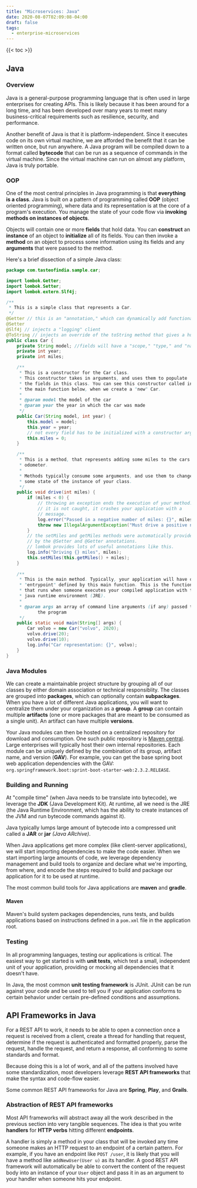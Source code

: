 ```yaml
---
title: "Microservices: Java"
date: 2020-08-07T02:09:08-04:00
draft: false
tags:
  - enterprise-microservices
---
```


{{< toc >}}

## Java
### Overview
Java is a general-purpose programming language that is often used in large enterprises for creating APIs. This is likely because it has been around for a long time, and has been developed over many years to meet many business-critical requirements such as resilience, security, and performance.

Another benefit of Java is that it is platform-independent. Since it executes code on its own virtual machine, we are afforded the benefit that it can be written once, but run anywhere. A Java program will be compiled down to a format called **bytecode** that can be run as a sequence of commands in the virtual machine. Since the virtual machine can run on almost any platform, Java is truly portable.

### OOP

One of the most central principles in Java programming is that **everything is a class**. Java is built on a pattern of programming called **OOP** (object oriented programming), where data and its representation is at the core of a program's execution. You manage the state of your code flow via **invoking methods on instances of objects**.

Objects will contain one or more **fields** that hold data. You can **construct** an **instance** of an object to **initialize** all of its fields. You can then invoke a **method** on an object to process some information using its fields and any **arguments** that were passed to the method.

Here's a brief dissection of a simple Java class:

```java
package com.tasteofindia.sample.car;

import lombok.Getter;
import lombok.Setter;
import lombok.extern.Slf4j;

/**
 * This is a simple class that represents a Car.
 */
@Getter // this is an "annotation," which can dynamically add functionality to your class at compile-time.
@Setter
@Slf4j // injects a "logging" client
@ToString // injects an override of the toString method that gives a human-readable representation of our Car class and its fields
public class Car {
    private String model; //fields will have a "scope," "type," and "name."
    private int year;
    private int miles;

    /**
     * This is a constructor for the Car class.
     * This constructor takes in arguments, and uses them to populate
     * the fields in this class. You can see this constructor called in
     * the main function below, when we create a "new" Car.
     * 
     * @param model the model of the car
     * @param year the year in which the car was made
     */
    public Car(String model, int year) {
        this.model = model;
        this.year = year;
        // not every field has to be initialized with a constructor argument
        this.miles = 0;
    }

    /**
     * This is a method, that represents adding some miles to the cars
     * odometer.
     * 
     * Methods typically consume some arguments, and use them to change 
     * some state of the instance of your class.
     */ 
    public void drive(int miles) {
        if (miles < 0) {
            // throwing an exception ends the execution of your method. If
            // it is not caught, it crashes your application with a
            // message.
            log.error("Passed in a negative number of miles: {}", miles);
            throw new IllegalArgumentException("Must drive a positive number of miles");
        }
        // the setMiles and getMiles methods were automatically provided
        // by the @Setter and @Getter annotations.
        // lombok provides lots of useful annotations like this.
        log.info("Driving {} miles", miles);
        this.setMiles(this.getMiles() + miles);
    }
    
    /**
     * This is the main method. Typically, your application will have one
     * "entrypoint" defined by this main function. This is the function 
     * that runs when someone executes your compiled application with the
     * java runtime environment (JRE).
     * 
     * @param args an array of command line arguments (if any) passed to
            the program
     */
    public static void main(String[] args) {
        Car volvo = new Car("volvo", 2020);
        volvo.drive(20);
        volvo.drive(10);
        log.info("Car representation: {}", volvo);
    }
}
```


### Java Modules
We can create a maintainable project structure by grouping all of our classes by either domain association or technical responsiblity. The classes are grouped into **packages**, which can optionally contain **subpackages**. When you have a lot of different Java applications, you will want to centralize them under your organization as a **group**. A **group** can contain multiple **artifacts** (one or more packages that are meant to be consumed as a single unit). An artifact can have multiple **versions**.

Your Java modules can then be hosted on a centralized repository for download and consumption. One such public repository is [Maven central](https://mvnrepository.com). Large enterprises will typically host their own internal repositories. Each module can be uniquely defined by the combination of its group, artifact name, and version (**GAV**). For example, you can get the base spring boot web application dependencies with the GAV: `org.springframework.boot:sprint-boot-starter-web:2.3.2.RELEASE`.

### Building and Running
At "compile time" (when Java needs to be translate into bytecode), we leverage the **JDK** (Java Development Kit). At runtime, all we need is the JRE (the Java Runtime Environment, which has the ability to create instances of the JVM and run bytecode commands against it).

Java typically lumps large amount of bytecode into a compressed unit called a **JAR** or **jar** *(Java ARchive)*.

When Java applications get more complex (like client-server applications), we will start importing dependencies to make the code easier. When we start importing large amounts of code, we leverage dependency management and build tools to organize and declare what we're importing, from where, and encode the steps required to build and package our application for it to be used at runtime.

The most common build tools for Java applications are **maven** and **gradle**.


#### Maven
Maven's build system packages dependencies, runs tests, and builds applications based on instructions defined in a `pom.xml` file in the application root.

### Testing
In all programming languages, testing our applications is critical. The easiest way to get started is with **unit tests**, which test a small, independent unit of your application, providing or mocking all dependencies that it doesn't have.

In Java, the most common **unit testing framework** is JUnit. JUnit can be run against your code and be used to tell you if your application conforms to certain behavior under certain pre-defined conditions and assumptions.

## API Frameworks in Java
For a REST API to work, it needs to be able to open a connection once a request is received from a client, create a thread for handling that request, determine if the request is authenticated and formatted properly, parse the request, handle the request, and return a response, all conforming to some standards and format.

Because doing this is a lot of work, and all of the pattens involved have some standardization, most developers leverage **REST API frameworks** that make the syntax and code-flow easier.

Some common REST API frameworks for Java are **Spring**, **Play**, and **Grails**.

### Abstraction of REST API frameworks
Most API frameworks will abstract away all the work described in the previous section into very tangible sequences. The idea is that you write **handlers** for **HTTP verbs** hitting different **endpoints**.

A handler is simply a method in your class that will be invoked any time someone makes an HTTP request to an endpoint of a certain pattern. For example, if you have an endpoint like `POST /user`, it is likely that you will have a method like `addNewUser(User u)` as its handler. A good REST API framework will automatically be able to convert the content of the request body into an instance of your `User` object and pass it in as an argument to your handler when someone hits your endpoint.

